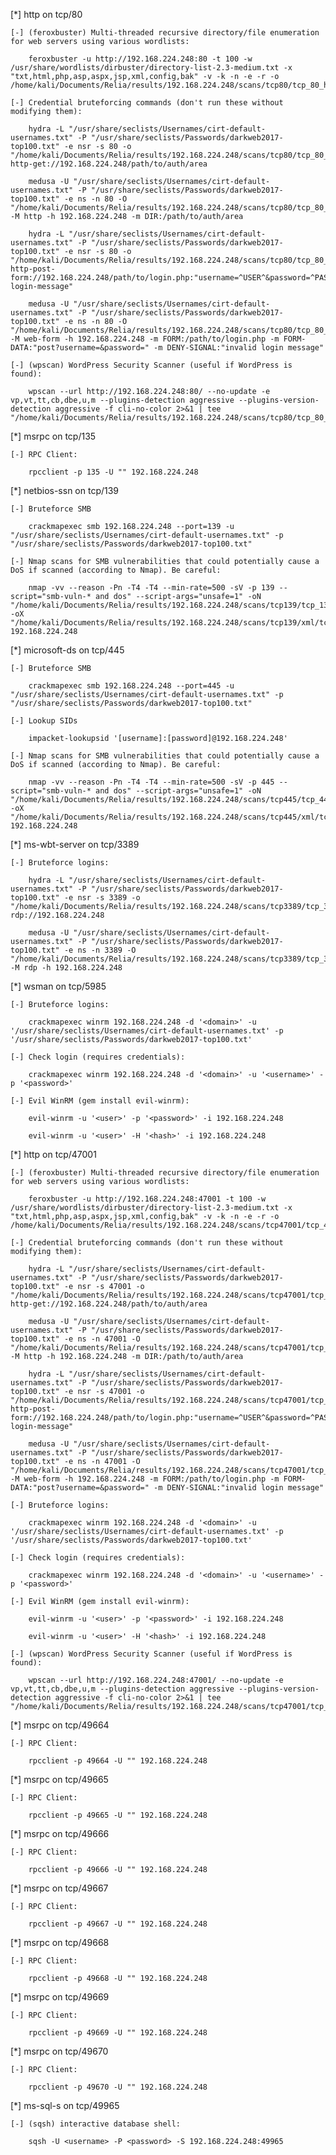 [*] http on tcp/80

	[-] (feroxbuster) Multi-threaded recursive directory/file enumeration for web servers using various wordlists:

		feroxbuster -u http://192.168.224.248:80 -t 100 -w /usr/share/wordlists/dirbuster/directory-list-2.3-medium.txt -x "txt,html,php,asp,aspx,jsp,xml,config,bak" -v -k -n -e -r -o /home/kali/Documents/Relia/results/192.168.224.248/scans/tcp80/tcp_80_http_feroxbuster_dirbuster.txt

	[-] Credential bruteforcing commands (don't run these without modifying them):

		hydra -L "/usr/share/seclists/Usernames/cirt-default-usernames.txt" -P "/usr/share/seclists/Passwords/darkweb2017-top100.txt" -e nsr -s 80 -o "/home/kali/Documents/Relia/results/192.168.224.248/scans/tcp80/tcp_80_http_auth_hydra.txt" http-get://192.168.224.248/path/to/auth/area

		medusa -U "/usr/share/seclists/Usernames/cirt-default-usernames.txt" -P "/usr/share/seclists/Passwords/darkweb2017-top100.txt" -e ns -n 80 -O "/home/kali/Documents/Relia/results/192.168.224.248/scans/tcp80/tcp_80_http_auth_medusa.txt" -M http -h 192.168.224.248 -m DIR:/path/to/auth/area

		hydra -L "/usr/share/seclists/Usernames/cirt-default-usernames.txt" -P "/usr/share/seclists/Passwords/darkweb2017-top100.txt" -e nsr -s 80 -o "/home/kali/Documents/Relia/results/192.168.224.248/scans/tcp80/tcp_80_http_form_hydra.txt" http-post-form://192.168.224.248/path/to/login.php:"username=^USER^&password=^PASS^":"invalid-login-message"

		medusa -U "/usr/share/seclists/Usernames/cirt-default-usernames.txt" -P "/usr/share/seclists/Passwords/darkweb2017-top100.txt" -e ns -n 80 -O "/home/kali/Documents/Relia/results/192.168.224.248/scans/tcp80/tcp_80_http_form_medusa.txt" -M web-form -h 192.168.224.248 -m FORM:/path/to/login.php -m FORM-DATA:"post?username=&password=" -m DENY-SIGNAL:"invalid login message"

	[-] (wpscan) WordPress Security Scanner (useful if WordPress is found):

		wpscan --url http://192.168.224.248:80/ --no-update -e vp,vt,tt,cb,dbe,u,m --plugins-detection aggressive --plugins-version-detection aggressive -f cli-no-color 2>&1 | tee "/home/kali/Documents/Relia/results/192.168.224.248/scans/tcp80/tcp_80_http_wpscan.txt"

[*] msrpc on tcp/135

	[-] RPC Client:

		rpcclient -p 135 -U "" 192.168.224.248

[*] netbios-ssn on tcp/139

	[-] Bruteforce SMB

		crackmapexec smb 192.168.224.248 --port=139 -u "/usr/share/seclists/Usernames/cirt-default-usernames.txt" -p "/usr/share/seclists/Passwords/darkweb2017-top100.txt"

	[-] Nmap scans for SMB vulnerabilities that could potentially cause a DoS if scanned (according to Nmap). Be careful:

		nmap -vv --reason -Pn -T4 -T4 --min-rate=500 -sV -p 139 --script="smb-vuln-* and dos" --script-args="unsafe=1" -oN "/home/kali/Documents/Relia/results/192.168.224.248/scans/tcp139/tcp_139_smb_vulnerabilities.txt" -oX "/home/kali/Documents/Relia/results/192.168.224.248/scans/tcp139/xml/tcp_139_smb_vulnerabilities.xml" 192.168.224.248

[*] microsoft-ds on tcp/445

	[-] Bruteforce SMB

		crackmapexec smb 192.168.224.248 --port=445 -u "/usr/share/seclists/Usernames/cirt-default-usernames.txt" -p "/usr/share/seclists/Passwords/darkweb2017-top100.txt"

	[-] Lookup SIDs

		impacket-lookupsid '[username]:[password]@192.168.224.248'

	[-] Nmap scans for SMB vulnerabilities that could potentially cause a DoS if scanned (according to Nmap). Be careful:

		nmap -vv --reason -Pn -T4 -T4 --min-rate=500 -sV -p 445 --script="smb-vuln-* and dos" --script-args="unsafe=1" -oN "/home/kali/Documents/Relia/results/192.168.224.248/scans/tcp445/tcp_445_smb_vulnerabilities.txt" -oX "/home/kali/Documents/Relia/results/192.168.224.248/scans/tcp445/xml/tcp_445_smb_vulnerabilities.xml" 192.168.224.248

[*] ms-wbt-server on tcp/3389

	[-] Bruteforce logins:

		hydra -L "/usr/share/seclists/Usernames/cirt-default-usernames.txt" -P "/usr/share/seclists/Passwords/darkweb2017-top100.txt" -e nsr -s 3389 -o "/home/kali/Documents/Relia/results/192.168.224.248/scans/tcp3389/tcp_3389_rdp_hydra.txt" rdp://192.168.224.248

		medusa -U "/usr/share/seclists/Usernames/cirt-default-usernames.txt" -P "/usr/share/seclists/Passwords/darkweb2017-top100.txt" -e ns -n 3389 -O "/home/kali/Documents/Relia/results/192.168.224.248/scans/tcp3389/tcp_3389_rdp_medusa.txt" -M rdp -h 192.168.224.248

[*] wsman on tcp/5985

	[-] Bruteforce logins:

		crackmapexec winrm 192.168.224.248 -d '<domain>' -u '/usr/share/seclists/Usernames/cirt-default-usernames.txt' -p '/usr/share/seclists/Passwords/darkweb2017-top100.txt'

	[-] Check login (requires credentials):

		crackmapexec winrm 192.168.224.248 -d '<domain>' -u '<username>' -p '<password>'

	[-] Evil WinRM (gem install evil-winrm):

		evil-winrm -u '<user>' -p '<password>' -i 192.168.224.248

		evil-winrm -u '<user>' -H '<hash>' -i 192.168.224.248

[*] http on tcp/47001

	[-] (feroxbuster) Multi-threaded recursive directory/file enumeration for web servers using various wordlists:

		feroxbuster -u http://192.168.224.248:47001 -t 100 -w /usr/share/wordlists/dirbuster/directory-list-2.3-medium.txt -x "txt,html,php,asp,aspx,jsp,xml,config,bak" -v -k -n -e -r -o /home/kali/Documents/Relia/results/192.168.224.248/scans/tcp47001/tcp_47001_http_feroxbuster_dirbuster.txt

	[-] Credential bruteforcing commands (don't run these without modifying them):

		hydra -L "/usr/share/seclists/Usernames/cirt-default-usernames.txt" -P "/usr/share/seclists/Passwords/darkweb2017-top100.txt" -e nsr -s 47001 -o "/home/kali/Documents/Relia/results/192.168.224.248/scans/tcp47001/tcp_47001_http_auth_hydra.txt" http-get://192.168.224.248/path/to/auth/area

		medusa -U "/usr/share/seclists/Usernames/cirt-default-usernames.txt" -P "/usr/share/seclists/Passwords/darkweb2017-top100.txt" -e ns -n 47001 -O "/home/kali/Documents/Relia/results/192.168.224.248/scans/tcp47001/tcp_47001_http_auth_medusa.txt" -M http -h 192.168.224.248 -m DIR:/path/to/auth/area

		hydra -L "/usr/share/seclists/Usernames/cirt-default-usernames.txt" -P "/usr/share/seclists/Passwords/darkweb2017-top100.txt" -e nsr -s 47001 -o "/home/kali/Documents/Relia/results/192.168.224.248/scans/tcp47001/tcp_47001_http_form_hydra.txt" http-post-form://192.168.224.248/path/to/login.php:"username=^USER^&password=^PASS^":"invalid-login-message"

		medusa -U "/usr/share/seclists/Usernames/cirt-default-usernames.txt" -P "/usr/share/seclists/Passwords/darkweb2017-top100.txt" -e ns -n 47001 -O "/home/kali/Documents/Relia/results/192.168.224.248/scans/tcp47001/tcp_47001_http_form_medusa.txt" -M web-form -h 192.168.224.248 -m FORM:/path/to/login.php -m FORM-DATA:"post?username=&password=" -m DENY-SIGNAL:"invalid login message"

	[-] Bruteforce logins:

		crackmapexec winrm 192.168.224.248 -d '<domain>' -u '/usr/share/seclists/Usernames/cirt-default-usernames.txt' -p '/usr/share/seclists/Passwords/darkweb2017-top100.txt'

	[-] Check login (requires credentials):

		crackmapexec winrm 192.168.224.248 -d '<domain>' -u '<username>' -p '<password>'

	[-] Evil WinRM (gem install evil-winrm):

		evil-winrm -u '<user>' -p '<password>' -i 192.168.224.248

		evil-winrm -u '<user>' -H '<hash>' -i 192.168.224.248

	[-] (wpscan) WordPress Security Scanner (useful if WordPress is found):

		wpscan --url http://192.168.224.248:47001/ --no-update -e vp,vt,tt,cb,dbe,u,m --plugins-detection aggressive --plugins-version-detection aggressive -f cli-no-color 2>&1 | tee "/home/kali/Documents/Relia/results/192.168.224.248/scans/tcp47001/tcp_47001_http_wpscan.txt"

[*] msrpc on tcp/49664

	[-] RPC Client:

		rpcclient -p 49664 -U "" 192.168.224.248

[*] msrpc on tcp/49665

	[-] RPC Client:

		rpcclient -p 49665 -U "" 192.168.224.248

[*] msrpc on tcp/49666

	[-] RPC Client:

		rpcclient -p 49666 -U "" 192.168.224.248

[*] msrpc on tcp/49667

	[-] RPC Client:

		rpcclient -p 49667 -U "" 192.168.224.248

[*] msrpc on tcp/49668

	[-] RPC Client:

		rpcclient -p 49668 -U "" 192.168.224.248

[*] msrpc on tcp/49669

	[-] RPC Client:

		rpcclient -p 49669 -U "" 192.168.224.248

[*] msrpc on tcp/49670

	[-] RPC Client:

		rpcclient -p 49670 -U "" 192.168.224.248

[*] ms-sql-s on tcp/49965

	[-] (sqsh) interactive database shell:

		sqsh -U <username> -P <password> -S 192.168.224.248:49965

